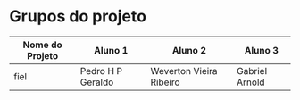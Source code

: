 # Grupos do projeto

Nome do Projeto | Aluno 1 | Aluno 2 | Aluno 3
---|------|-----------|-----
fiel | Pedro H P Geraldo | Weverton Vieira Ribeiro | Gabriel Arnold
